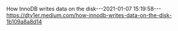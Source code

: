 How InnoDB writes data on the disk---2021-01-07 15:19:58---https://dty1er.medium.com/how-innodb-writes-data-on-the-disk-1b109a8a8d14
